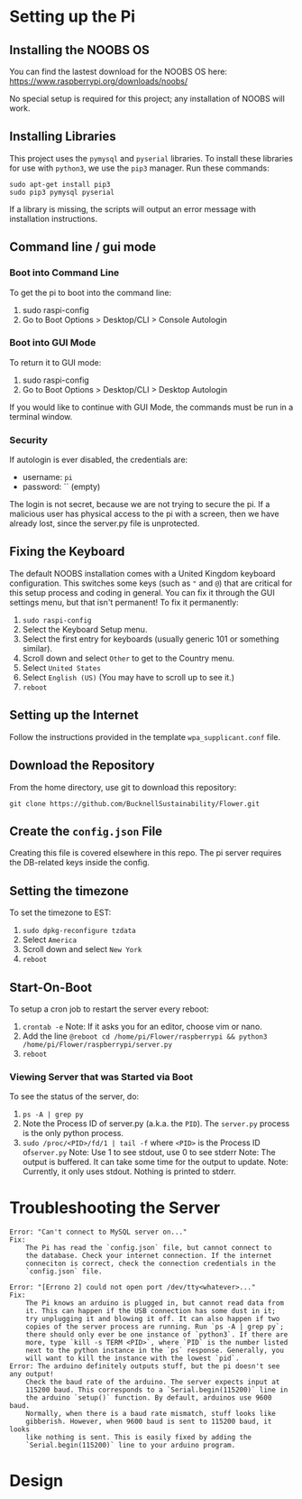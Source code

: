 

# Setting up the Pi

## Installing the NOOBS OS

You can find the lastest download for the NOOBS OS here: https://www.raspberrypi.org/downloads/noobs/

No special setup is required for this project; any installation of NOOBS
will work.

## Installing Libraries

This project uses the `pymysql` and `pyserial` libraries. To install these
libraries for use with `python3`, we use the `pip3` manager. Run these commands:
```
sudo apt-get install pip3
sudo pip3 pymysql pyserial
```

If a library is missing, the scripts will output an error message with
installation instructions.

## Command line / gui mode

### Boot into Command Line
To get the pi to boot into the command line:

1) sudo raspi-config
2) Go to Boot Options > Desktop/CLI > Console Autologin

### Boot into GUI Mode
To return it to GUI mode:

1) sudo raspi-config
2) Go to Boot Options > Desktop/CLI > Desktop Autologin

If you would like to continue with GUI Mode, the commands must be run in a terminal window.

### Security
If autologin is ever disabled, the credentials are:
- username: `pi`
- password: ``		(empty)

The login is not secret, because we are not trying to secure the pi. If a malicious user has physical access to the pi with a screen, then we have already lost, since the server.py file is unprotected.

## Fixing the Keyboard

The default NOOBS installation comes with a United Kingdom keyboard configuration. This switches some keys (such as `"` and `@`) that are critical for this setup process and coding in general. You can fix it through the GUI settings menu, but that isn't permanent! To fix it permanently:
1) `sudo raspi-config`
2) Select the Keyboard Setup menu.
3) Select the first entry for keyboards (usually generic 101 or something similar).
4) Scroll down and select `Other` to get to the Country menu.
5) Select `United States`
6) Select `English (US)` (You may have to scroll up to see it.)
7) `reboot`

## Setting up the Internet

Follow the instructions provided in the template `wpa_supplicant.conf` file.

## Download the Repository

From the home directory, use git to download this repository:

`git clone https://github.com/BucknellSustainability/Flower.git`

## Create the `config.json` File

Creating this file is covered elsewhere in this repo. The pi server requires the DB-related keys inside the config.

## Setting the timezone

To set the timezone to EST:

1) `sudo dpkg-reconfigure tzdata`
2) Select `America`
3) Scroll down and select `New York`
4) `reboot`

## Start-On-Boot
To setup a cron job to restart the server every reboot:
1) `crontab -e`
	Note: If it asks you for an editor, choose vim or nano.
2) Add the line `@reboot cd /home/pi/Flower/raspberrypi && python3 /home/pi/Flower/raspberrypi/server.py`
3) `reboot`

### Viewing Server that was Started via Boot
To see the status of the server, do:
1) `ps -A | grep py`
2) Note the Process ID of server.py (a.k.a. the `PID`). The `server.py` process is the only python process.
3) `sudo /proc/<PID>/fd/1 | tail -f` where `<PID>` is the Process ID of`server.py`
	Note: Use 1 to see stdout, use 0 to see stderr
	Note: The output is buffered. It can take some time for the output to update.
	Note: Currently, it only uses stdout. Nothing is printed to stderr.

# Troubleshooting the Server

	Error: "Can't connect to MySQL server on..."
	Fix: 
		The Pi has read the `config.json` file, but cannot connect to
		the database. Check your internet connection. If the internet
		conneciton is correct, check the connection credentials in the
	   	`config.json` file.

	Error: "[Errono 2] could not open port /dev/tty<whatever>..."
	Fix: 
		The Pi knows an arduino is plugged in, but cannot read data from
		it. This can happen if the USB connection has some dust in it;
		try unplugging it and blowing it off. It can also happen if two
		copies of the server process are running. Run `ps -A | grep py`;
		there should only ever be one instance of `python3`. If there are
		more, type `kill -s TERM <PID>`, where `PID` is the number listed
		next to the python instance in the `ps` response. Generally, you
		will want to kill the instance with the lowest `pid`.	
	Error: The arduino definitely outputs stuff, but the pi doesn't see any output!
		Check the baud rate of the arduino. The server expects input at
		115200 baud. This corresponds to a `Serial.begin(115200)` line in
		the arduino `setup()` function. By default, arduinos use 9600 baud.
		Normally, when there is a baud rate mismatch, stuff looks like
		gibberish. However, when 9600 baud is sent to 115200 baud, it looks
		like nothing is sent. This is easily fixed by adding the
		`Serial.begin(115200)` line to your arduino program.
	
# Design




